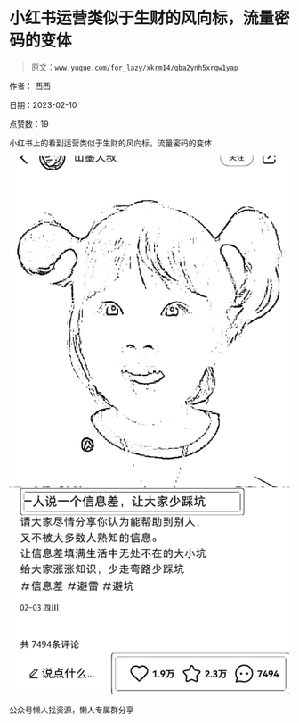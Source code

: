 # 小红书运营类似于生财的风向标，流量密码的变体

> 原文：[`www.yuque.com/for_lazy/xkrm14/qba2ynh5xrqw1yap`](https://www.yuque.com/for_lazy/xkrm14/qba2ynh5xrqw1yap)



作者： 西西



日期：2023-02-10



点赞数：19



小红书上的看到运营类似于生财的风向标，流量密码的变体



![](img/2a57ea4b38c7615475a5b9f38870aeaa.png)  

公众号懒人找资源，懒人专属群分享

